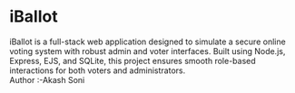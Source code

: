 # iBallot
iBallot is a full-stack web application designed to simulate a secure online voting system with robust admin and voter interfaces. Built using Node.js, Express, EJS, and SQLite, this project ensures smooth role-based interactions for both voters and administrators.<br>
Author :-Akash Soni
